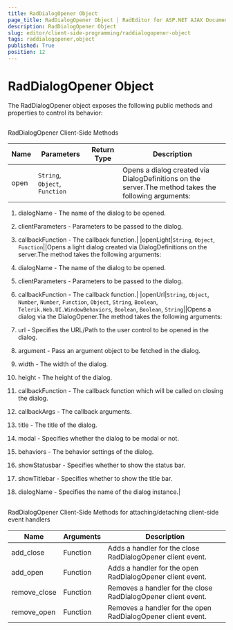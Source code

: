 ```yaml
---
title: RadDialogOpener Object
page_title: RadDialogOpener Object | RadEditor for ASP.NET AJAX Documentation
description: RadDialogOpener Object
slug: editor/client-side-programming/raddialogopener-object
tags: raddialogopener,object
published: True
position: 12
---
```


# RadDialogOpener Object



The RadDialogOpener object exposes the following public methods and properties to control its behavior:

## 

RadDialogOpener Client-Side Methods


| Name | Parameters | Return Type | Description |
| ------ | ------ | ------ | ------ |
|open|`String`, `Object`, `Function`||Opens a dialog created via DialogDefinitions on the server.The method takes the following arguments:

1. dialogName - The name of the dialog to be opened.

1. clientParameters - Parameters to be passed to the dialog.

1. callbackFunction - The callback function.|
|openLight|`String`, `Object`, `Function`||Opens a light dialog created via DialogDefinitions on the server.The method takes the following arguments:

1. dialogName - The name of the dialog to be opened.

1. clientParameters - Parameters to be passed to the dialog.

1. callbackFunction - The callback function.|
|openUrl|`String`, `Object`, `Number`, `Number`, `Function`, `Object`, `String`, `Boolean`, `Telerik.Web.UI.WindowBehaviors`, `Boolean`, `Boolean`, `String`||Opens a dialog via the DialogOpener.The method takes the following arguments:

1. url - Specifies the URL/Path to the user control to be opened in the dialog.

1. argument - Pass an argument object to be fetched in the dialog.

1. width - The width of the dialog.

1. height - The height of the dialog.

1. callbackFunction - The callback function which will be called on closing the dialog.

1. callbackArgs - The callback arguments.

1. title - The title of the dialog.

1. modal - Specifies whether the dialog to be modal or not.

1. behaviors - The behavior settings of the dialog.

1. showStatusbar - Specifies whether to show the status bar.

1. showTitlebar - Specifies whether to show the title bar.

1. dialogName - Specifies the name of the dialog instance.|

## 

RadDialogOpener Client-Side Methods for attaching/detaching client-side event handlers


| Name | Arguments | Description |
| ------ | ------ | ------ |
|add_close|Function|Adds a handler for the close RadDialogOpener client event.|
|add_open|Function|Adds a handler for the open RadDialogOpener client event.|
|remove_close|Function|Removes a handler for the close RadDialogOpener client event.|
|remove_open|Function|Removes a handler for the open RadDialogOpener client event.|
